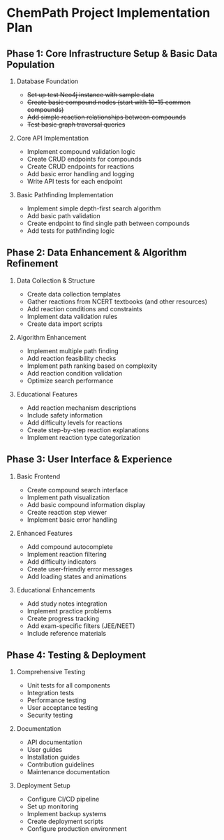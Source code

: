 # ChemPath Project Implementation Plan

## Phase 1: Core Infrastructure Setup & Basic Data Population
1. Database Foundation
   - ~~Set up test Neo4j instance with sample data~~
   - ~~Create basic compound nodes (start with 10-15 common compounds)~~
   - ~~Add simple reaction relationships between compounds~~
   - ~~Test basic graph traversal queries~~

2. Core API Implementation
   - Implement compound validation logic
   - Create CRUD endpoints for compounds
   - Create CRUD endpoints for reactions
   - Add basic error handling and logging
   - Write API tests for each endpoint

3. Basic Pathfinding Implementation
   - Implement simple depth-first search algorithm
   - Add basic path validation
   - Create endpoint to find single path between compounds
   - Add tests for pathfinding logic

## Phase 2: Data Enhancement & Algorithm Refinement
1. Data Collection & Structure
   - Create data collection templates
   - Gather reactions from NCERT textbooks (and other resources)
   - Add reaction conditions and constraints
   - Implement data validation rules
   - Create data import scripts

2. Algorithm Enhancement
   - Implement multiple path finding
   - Add reaction feasibility checks
   - Implement path ranking based on complexity
   - Add reaction condition validation
   - Optimize search performance

3. Educational Features
   - Add reaction mechanism descriptions
   - Include safety information
   - Add difficulty levels for reactions
   - Create step-by-step reaction explanations
   - Implement reaction type categorization

## Phase 3: User Interface & Experience
1. Basic Frontend
   - Create compound search interface
   - Implement path visualization
   - Add basic compound information display
   - Create reaction step viewer
   - Implement basic error handling

2. Enhanced Features
   - Add compound autocomplete
   - Implement reaction filtering
   - Add difficulty indicators
   - Create user-friendly error messages
   - Add loading states and animations

3. Educational Enhancements
   - Add study notes integration
   - Implement practice problems
   - Create progress tracking
   - Add exam-specific filters (JEE/NEET)
   - Include reference materials

## Phase 4: Testing & Deployment
1. Comprehensive Testing
   - Unit tests for all components
   - Integration tests
   - Performance testing
   - User acceptance testing
   - Security testing

2. Documentation
   - API documentation
   - User guides
   - Installation guides
   - Contribution guidelines
   - Maintenance documentation

3. Deployment Setup
   - Configure CI/CD pipeline
   - Set up monitoring
   - Implement backup systems
   - Create deployment scripts
   - Configure production environment